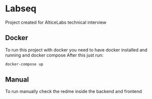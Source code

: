 # Labseq
Project created for AlticeLabs technical interview

## Docker

To run this project with docker you need to have docker installed and running and docker compose
After this just run:
```sh
docker-compose up
```

## Manual

To run manually check the redme inside the backend and frontend
